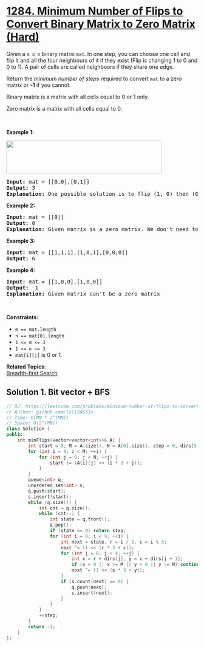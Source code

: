 # [1284. Minimum Number of Flips to Convert Binary Matrix to Zero Matrix (Hard)](https://leetcode.com/problems/minimum-number-of-flips-to-convert-binary-matrix-to-zero-matrix/)

<p>Given a <code>m x n</code> binary matrix <code>mat</code>. In one step, you can choose one cell and flip it and all the four neighbours of it&nbsp;if they exist (Flip is changing 1 to 0 and 0 to 1). A pair of cells are called neighboors if they share one edge.</p>

<p>Return the <em>minimum number of steps</em> required to convert <code>mat</code>&nbsp;to a zero matrix or <strong>-1</strong> if you cannot.</p>

<p>Binary matrix is a matrix with all cells equal to 0 or 1 only.</p>

<p>Zero matrix is a matrix with all cells equal to 0.</p>

<p>&nbsp;</p>
<p><strong>Example 1:</strong></p>
<img alt="" src="https://assets.leetcode.com/uploads/2019/11/28/matrix.png" style="width: 409px; height: 86px;">
<pre><strong>Input:</strong> mat = [[0,0],[0,1]]
<strong>Output:</strong> 3
<strong>Explanation:</strong> One possible solution is to flip (1, 0) then (0, 1) and finally (1, 1) as shown.
</pre>

<p><strong>Example 2:</strong></p>

<pre><strong>Input:</strong> mat = [[0]]
<strong>Output:</strong> 0
<strong>Explanation:</strong> Given matrix is a zero matrix. We don't need to change it.
</pre>

<p><strong>Example 3:</strong></p>

<pre><strong>Input:</strong> mat = [[1,1,1],[1,0,1],[0,0,0]]
<strong>Output:</strong> 6
</pre>

<p><strong>Example 4:</strong></p>

<pre><strong>Input:</strong> mat = [[1,0,0],[1,0,0]]
<strong>Output:</strong> -1
<strong>Explanation:</strong> Given matrix can't be a zero matrix
</pre>

<p>&nbsp;</p>
<p><strong>Constraints:</strong></p>

<ul>
	<li><code>m ==&nbsp;mat.length</code></li>
	<li><code>n ==&nbsp;mat[0].length</code></li>
	<li><code>1 &lt;= m&nbsp;&lt;= 3</code></li>
	<li><code>1 &lt;= n&nbsp;&lt;= 3</code></li>
	<li><code>mat[i][j]</code> is 0 or 1.</li>
</ul>


**Related Topics**:  
[Breadth-first Search](https://leetcode.com/tag/breadth-first-search/)

## Solution 1. Bit vector + BFS

```cpp
// OJ: https://leetcode.com/problems/minimum-number-of-flips-to-convert-binary-matrix-to-zero-matrix/
// Author: github.com/lzl124631x
// Time: O(MN * 2^(MN))
// Space: O(2^(MN))
class Solution {
public:
    int minFlips(vector<vector<int>>& A) {
        int start = 0, M = A.size(), N = A[0].size(), step = 0, dirs[5] = {1,0,-1,0,1};
        for (int i = 0; i < M; ++i) {
            for (int j = 0; j < N; ++j) {
                start |= (A[i][j] << (i * 3 + j));
            }
        }
        queue<int> q;
        unordered_set<int> s;
        q.push(start);
        s.insert(start);
        while (q.size()) {
            int cnt = q.size();
            while (cnt--) {
                int state = q.front();
                q.pop();
                if (state == 0) return step;
                for (int i = 0; i < 9; ++i) {
                    int next = state, r = i / 3, c = i % 3;
                    next ^= (1 << (r * 3 + c));
                    for (int j = 0; j < 4; ++j) {
                        int x = r + dirs[j], y = c + dirs[j + 1];
                        if (x < 0 || x >= M || y < 0 || y >= N) continue;
                        next ^= (1 << (x * 3 + y));
                    }
                    if (s.count(next) == 0) {
                        q.push(next);
                        s.insert(next);
                    }
                }
            }
            ++step;
        }
        return -1;
    }
};
```